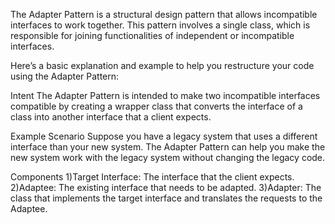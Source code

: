 The Adapter Pattern is a structural design pattern that allows incompatible interfaces to work together. This pattern involves a single class, which is responsible for joining functionalities of independent or incompatible interfaces.

Here’s a basic explanation and example to help you restructure your code using the Adapter Pattern:

Intent
The Adapter Pattern is intended to make two incompatible interfaces compatible by creating a wrapper class that converts the interface of a class into another interface that a client expects.

Example Scenario
Suppose you have a legacy system that uses a different interface than your new system. The Adapter Pattern can help you make the new system work with the legacy system without changing the legacy code.

Components
1)Target Interface: The interface that the client expects.
2)Adaptee: The existing interface that needs to be adapted.
3)Adapter: The class that implements the target interface and translates the requests to the Adaptee.